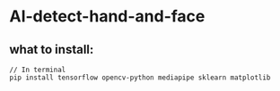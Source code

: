# AI-detect-hand-and-face
## what to install:
```
// In terminal
pip install tensorflow opencv-python mediapipe sklearn matplotlib
```
    


